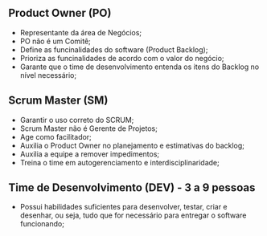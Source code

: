 ## Product Owner (PO)
- Representante da área de Negócios;
- PO não é um Comitê;
- Define as funcinalidades do software (Product Backlog);
- Prioriza as funcinalidades de acordo com o valor do negócio;
- Garante que o time de desenvolvimento entenda os itens do Backlog no nível necessário;

## Scrum Master (SM)
- Garantir o uso correto do SCRUM;
- Scrum Master não é Gerente de Projetos;
- Age como facilitador;
- Auxilia o Product Owner no planejamento e estimativas do backlog;
- Auxilia a equipe a remover impedimentos;
- Treina o time em autogerenciamento e interdisciplinaridade;

## Time de Desenvolvimento (DEV) - 3 a 9 pessoas
- Possui habilidades suficientes para desenvolver, testar, criar e desenhar, ou seja, tudo que for necessário para entregar o software funcionando;